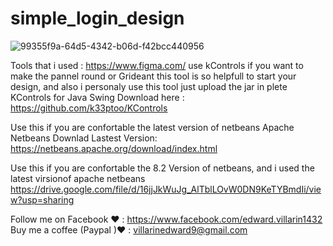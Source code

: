 # simple_login_design
![99355f9a-64d5-4342-b06d-f42bcc440956](https://user-images.githubusercontent.com/75055546/201565765-f73a7adc-9053-49b0-a39e-d72e11dfefd5.jpg)


Tools that i used : https://www.figma.com/
use kControls if you want to make the pannel round or Grideant this tool is so helpfull to start your design, and also i personaly use this tool just upload the jar in plete KControls for Java Swing Download here : https://github.com/k33ptoo/KControls

Use this if you are confortable the latest version of netbeans Apache Netbeans Downlad Lastest Version: https://netbeans.apache.org/download/index.html

Use this if you are confortable the 8.2 Version of netbeans, and i used the latest virsionof apache netbeans https://drive.google.com/file/d/16jjJkWuJg_AlTblLOvW0DN9KeTYBmdIi/view?usp=sharing

Follow me on Facebook ❤ : https://www.facebook.com/edward.villarin1432 Buy me a coffee (Paypal )❤ : villarinedward9@gmail.com
